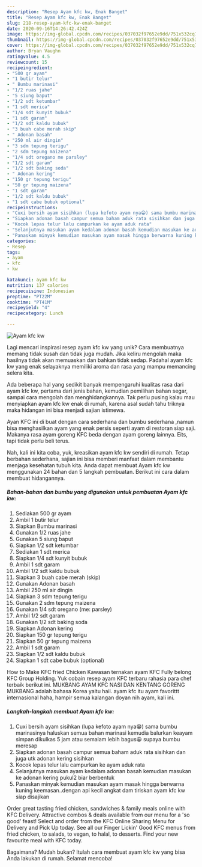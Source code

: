 ```yaml
---
description: "Resep Ayam kfc kw, Enak Banget"
title: "Resep Ayam kfc kw, Enak Banget"
slug: 218-resep-ayam-kfc-kw-enak-banget
date: 2020-09-16T14:26:42.424Z
image: https://img-global.cpcdn.com/recipes/037032f97652e9dd/751x532cq70/ayam-kfc-kw-foto-resep-utama.jpg
thumbnail: https://img-global.cpcdn.com/recipes/037032f97652e9dd/751x532cq70/ayam-kfc-kw-foto-resep-utama.jpg
cover: https://img-global.cpcdn.com/recipes/037032f97652e9dd/751x532cq70/ayam-kfc-kw-foto-resep-utama.jpg
author: Bryan Vaughn
ratingvalue: 4.5
reviewcount: 15
recipeingredient:
- "500 gr ayam"
- "1 butir telur"
- " Bumbu marinasi"
- "1/2 ruas jahe"
- "5 siung baput"
- "1/2 sdt ketumbar"
- "1 sdt merica"
- "1/4 sdt kunyit bubuk"
- "1 sdt garam"
- "1/2 sdt kaldu bubuk"
- "3 buah cabe merah skip"
- " Adonan basah"
- "250 ml air dingin"
- "3 sdm tepung terigu"
- "2 sdm tepung maizena"
- "1/4 sdt oregano me parsley"
- "1/2 sdt garam"
- "1/2 sdt baking soda"
- " Adonan kering"
- "150 gr tepung terigu"
- "50 gr tepung maizena"
- "1 sdt garam"
- "1/2 sdt kaldu bubuk"
- "1 sdt cabe bubuk optional"
recipeinstructions:
- "Cuxi bersih ayam sisihkan (lupa kefoto ayam nya😁) sama bumbu marinasinya haluskan semua bahan marinasi kemudia balurkan keayam simpan dikulkas 5 jam atau semalam lebih bagus😀 supaya bumbu meresap"
- "Siapkan adonan basah campur semua baham aduk rata sisihkan dan juga utk adonan kering sisihkan"
- "Kocok lepas telur lalu campurkan ke ayam aduk rata"
- "Selanjutnya masukan ayam kedalam adonan basah kemudian masukan ke adonan kering pukul2 biar berbentuk"
- "Panaskan minyak kemudian masukan ayam masak hingga berwarna kuning keemasan..dengan api kecil angkat dam tiriskan ayam kfc kw siap disajikan"
categories:
- Resep
tags:
- ayam
- kfc
- kw

katakunci: ayam kfc kw 
nutrition: 137 calories
recipecuisine: Indonesian
preptime: "PT22M"
cooktime: "PT41M"
recipeyield: "4"
recipecategory: Lunch

---
```



![Ayam kfc kw](https://img-global.cpcdn.com/recipes/037032f97652e9dd/751x532cq70/ayam-kfc-kw-foto-resep-utama.jpg)

Lagi mencari inspirasi resep ayam kfc kw yang unik? Cara membuatnya memang tidak susah dan tidak juga mudah. Jika keliru mengolah maka hasilnya tidak akan memuaskan dan bahkan tidak sedap. Padahal ayam kfc kw yang enak selayaknya memiliki aroma dan rasa yang mampu memancing selera kita.

Ada beberapa hal yang sedikit banyak mempengaruhi kualitas rasa dari ayam kfc kw, pertama dari jenis bahan, kemudian pemilihan bahan segar, sampai cara mengolah dan menghidangkannya. Tak perlu pusing kalau mau menyiapkan ayam kfc kw enak di rumah, karena asal sudah tahu triknya maka hidangan ini bisa menjadi sajian istimewa.

Ayan KFC ini di buat dengan cara sederhana dan bumbu sederhana ,namun bisa menghasilkan ayam yang enak persis seperti ayam di restoran siap saji. Makanya rasa ayam goreng KFC beda dengan ayam goreng lainnya. Eits, tapi tidak perlu beli terus.


Nah, kali ini kita coba, yuk, kreasikan ayam kfc kw sendiri di rumah. Tetap berbahan sederhana, sajian ini bisa memberi manfaat dalam membantu menjaga kesehatan tubuh kita. Anda dapat membuat Ayam kfc kw menggunakan 24 bahan dan 5 langkah pembuatan. Berikut ini cara dalam membuat hidangannya.

<!--inarticleads1-->

##### Bahan-bahan dan bumbu yang digunakan untuk pembuatan Ayam kfc kw:

1. Sediakan 500 gr ayam
1. Ambil 1 butir telur
1. Siapkan  Bumbu marinasi
1. Gunakan 1/2 ruas jahe
1. Gunakan 5 siung baput
1. Siapkan 1/2 sdt ketumbar
1. Sediakan 1 sdt merica
1. Siapkan 1/4 sdt kunyit bubuk
1. Ambil 1 sdt garam
1. Ambil 1/2 sdt kaldu bubuk
1. Siapkan 3 buah cabe merah (skip)
1. Gunakan  Adonan basah
1. Ambil 250 ml air dingin
1. Siapkan 3 sdm tepung terigu
1. Gunakan 2 sdm tepung maizena
1. Gunakan 1/4 sdt oregano (me: parsley)
1. Ambil 1/2 sdt garam
1. Gunakan 1/2 sdt baking soda
1. Siapkan  Adonan kering
1. Siapkan 150 gr tepung terigu
1. Siapkan 50 gr tepung maizena
1. Ambil 1 sdt garam
1. Siapkan 1/2 sdt kaldu bubuk
1. Siapkan 1 sdt cabe bubuk (optional)


How to Make KFC fried Chicken Kawasan ternakan ayam KFC Fully belong KFC Group Holding. Yuk cobain resep ayam KFC terbaru rahasia para chef terbaik berikut ini. MUKBANG AYAM KFC NASI DAN KENTANG GORENG MUKBANG adalah bahasa Korea yaitu haii. ayam kfc itu ayam favorittt internasional haha, hampir semua kalangan doyan nih ayam, kali ini. 

<!--inarticleads2-->

##### Langkah-langkah membuat Ayam kfc kw:

1. Cuxi bersih ayam sisihkan (lupa kefoto ayam nya😁) sama bumbu marinasinya haluskan semua bahan marinasi kemudia balurkan keayam simpan dikulkas 5 jam atau semalam lebih bagus😀 supaya bumbu meresap
1. Siapkan adonan basah campur semua baham aduk rata sisihkan dan juga utk adonan kering sisihkan
1. Kocok lepas telur lalu campurkan ke ayam aduk rata
1. Selanjutnya masukan ayam kedalam adonan basah kemudian masukan ke adonan kering pukul2 biar berbentuk
1. Panaskan minyak kemudian masukan ayam masak hingga berwarna kuning keemasan..dengan api kecil angkat dam tiriskan ayam kfc kw siap disajikan


Order great tasting fried chicken, sandwiches &amp; family meals online with KFC Delivery. Attractive combos &amp; deals available from our menu for a &#39;so good&#39; feast! Select and order from the KFC Online Sharing Menu for Delivery and Pick Up today. See all our Finger Lickin&#39; Good KFC menus from fried chicken, to salads, to vegan, to halal, to desserts. Find your new favourite meal with KFC today. 

Bagaimana? Mudah bukan? Itulah cara membuat ayam kfc kw yang bisa Anda lakukan di rumah. Selamat mencoba!
